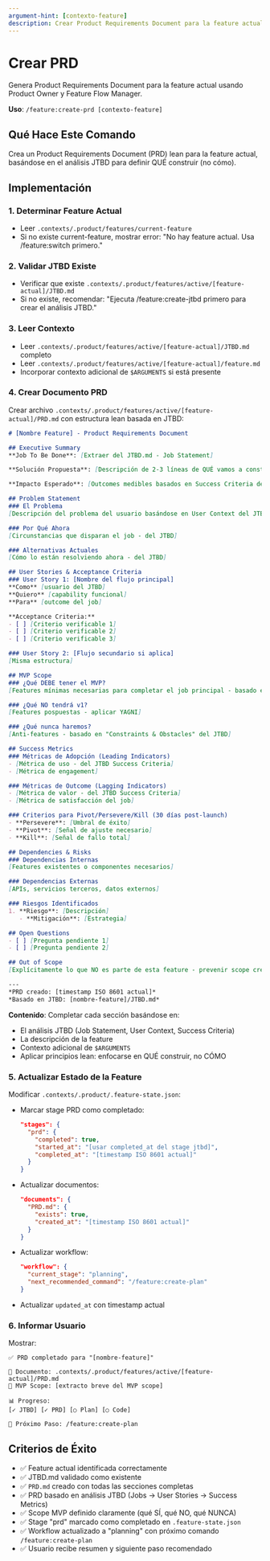 ```yaml
---
argument-hint: [contexto-feature]
description: Crear Product Requirements Document para la feature actual
---
```


# Crear PRD

Genera Product Requirements Document para la feature actual usando Product Owner y Feature Flow Manager.

**Uso**: `/feature:create-prd [contexto-feature]`

## Qué Hace Este Comando

Crea un Product Requirements Document (PRD) lean para la feature actual, basándose en el análisis JTBD para definir QUÉ construir (no cómo).

## Implementación

### 1. Determinar Feature Actual
- Leer `.contexts/.product/features/current-feature`
- Si no existe current-feature, mostrar error: "No hay feature actual. Usa /feature:switch <nombre> primero."

### 2. Validar JTBD Existe
- Verificar que existe `.contexts/.product/features/active/[feature-actual]/JTBD.md`
- Si no existe, recomendar: "Ejecuta /feature:create-jtbd primero para crear el análisis JTBD."

### 3. Leer Contexto
- Leer `.contexts/.product/features/active/[feature-actual]/JTBD.md` completo
- Leer `.contexts/.product/features/active/[feature-actual]/feature.md`
- Incorporar contexto adicional de `$ARGUMENTS` si está presente

### 4. Crear Documento PRD
Crear archivo `.contexts/.product/features/active/[feature-actual]/PRD.md` con estructura lean basada en JTBD:

```markdown
# [Nombre Feature] - Product Requirements Document

## Executive Summary
**Job To Be Done**: [Extraer del JTBD.md - Job Statement]

**Solución Propuesta**: [Descripción de 2-3 líneas de QUÉ vamos a construir]

**Impacto Esperado**: [Outcomes medibles basados en Success Criteria del JTBD]

## Problem Statement
### El Problema
[Descripción del problema del usuario basándose en User Context del JTBD]

### Por Qué Ahora
[Circunstancias que disparan el job - del JTBD]

### Alternativas Actuales
[Cómo lo están resolviendo ahora - del JTBD]

## User Stories & Acceptance Criteria
### User Story 1: [Nombre del flujo principal]
**Como** [usuario del JTBD]
**Quiero** [capability funcional]
**Para** [outcome del job]

**Acceptance Criteria:**
- [ ] [Criterio verificable 1]
- [ ] [Criterio verificable 2]
- [ ] [Criterio verificable 3]

### User Story 2: [Flujo secundario si aplica]
[Misma estructura]

## MVP Scope
### ¿Qué DEBE tener el MVP?
[Features mínimas necesarias para completar el job principal - basado en Functional Jobs del JTBD]

### ¿Qué NO tendrá v1?
[Features pospuestas - aplicar YAGNI]

### ¿Qué nunca haremos?
[Anti-features - basado en "Constraints & Obstacles" del JTBD]

## Success Metrics
### Métricas de Adopción (Leading Indicators)
- [Métrica de uso - del JTBD Success Criteria]
- [Métrica de engagement]

### Métricas de Outcome (Lagging Indicators)
- [Métrica de valor - del JTBD Success Criteria]
- [Métrica de satisfacción del job]

### Criterios para Pivot/Persevere/Kill (30 días post-launch)
- **Persevere**: [Umbral de éxito]
- **Pivot**: [Señal de ajuste necesario]
- **Kill**: [Señal de fallo total]

## Dependencies & Risks
### Dependencias Internas
[Features existentes o componentes necesarios]

### Dependencias Externas
[APIs, servicios terceros, datos externos]

### Riesgos Identificados
1. **Riesgo**: [Descripción]
   - **Mitigación**: [Estrategia]

## Open Questions
- [ ] [Pregunta pendiente 1]
- [ ] [Pregunta pendiente 2]

## Out of Scope
[Explícitamente lo que NO es parte de esta feature - prevenir scope creep]

---
*PRD creado: [timestamp ISO 8601 actual]*
*Basado en JTBD: [nombre-feature]/JTBD.md*
```

**Contenido**: Completar cada sección basándose en:
- El análisis JTBD (Job Statement, User Context, Success Criteria)
- La descripción de la feature
- Contexto adicional de `$ARGUMENTS`
- Aplicar principios lean: enfocarse en QUÉ construir, no CÓMO

### 5. Actualizar Estado de la Feature
Modificar `.contexts/.product/.feature-state.json`:

- Marcar stage PRD como completado:
  ```json
  "stages": {
    "prd": {
      "completed": true,
      "started_at": "[usar completed_at del stage jtbd]",
      "completed_at": "[timestamp ISO 8601 actual]"
    }
  }
  ```
- Actualizar documentos:
  ```json
  "documents": {
    "PRD.md": {
      "exists": true,
      "created_at": "[timestamp ISO 8601 actual]"
    }
  }
  ```
- Actualizar workflow:
  ```json
  "workflow": {
    "current_stage": "planning",
    "next_recommended_command": "/feature:create-plan"
  }
  ```
- Actualizar `updated_at` con timestamp actual

### 6. Informar Usuario
Mostrar:
```
✅ PRD completado para "[nombre-feature]"

📝 Documento: .contexts/.product/features/active/[feature-actual]/PRD.md
🎯 MVP Scope: [extracto breve del MVP scope]

📊 Progreso:
[✓ JTBD] [✓ PRD] [○ Plan] [○ Code]

🚀 Próximo Paso: /feature:create-plan
```

## Criterios de Éxito

- ✅ Feature actual identificada correctamente
- ✅ JTBD.md validado como existente
- ✅ `PRD.md` creado con todas las secciones completas
- ✅ PRD basado en análisis JTBD (Jobs → User Stories → Success Metrics)
- ✅ Scope MVP definido claramente (qué SÍ, qué NO, qué NUNCA)
- ✅ Stage "prd" marcado como completado en `.feature-state.json`
- ✅ Workflow actualizado a "planning" con próximo comando `/feature:create-plan`
- ✅ Usuario recibe resumen y siguiente paso recomendado
